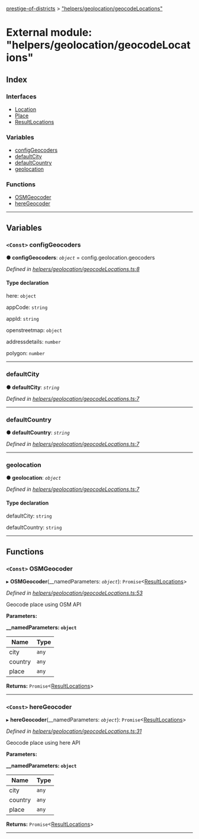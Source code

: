 [prestige-of-districts](../README.md) > ["helpers/geolocation/geocodeLocations"](../modules/_helpers_geolocation_geocodelocations_.md)

# External module: "helpers/geolocation/geocodeLocations"

## Index

### Interfaces

* [Location](../interfaces/_helpers_geolocation_geocodelocations_.location.md)
* [Place](../interfaces/_helpers_geolocation_geocodelocations_.place.md)
* [ResultLocations](../interfaces/_helpers_geolocation_geocodelocations_.resultlocations.md)

### Variables

* [configGeocoders](_helpers_geolocation_geocodelocations_.md#configgeocoders)
* [defaultCity](_helpers_geolocation_geocodelocations_.md#defaultcity)
* [defaultCountry](_helpers_geolocation_geocodelocations_.md#defaultcountry)
* [geolocation](_helpers_geolocation_geocodelocations_.md#geolocation)

### Functions

* [OSMGeocoder](_helpers_geolocation_geocodelocations_.md#osmgeocoder)
* [hereGeocoder](_helpers_geolocation_geocodelocations_.md#heregeocoder)

---

## Variables

<a id="configgeocoders"></a>

### `<Const>` configGeocoders

**● configGeocoders**: *`object`* =  config.geolocation.geocoders

*Defined in [helpers/geolocation/geocodeLocations.ts:8](https://github.com/YarosJ/prestige-of-districts/blob/828e334/helpers/geolocation/geocodeLocations.ts#L8)*

#### Type declaration

 here: `object`

 appCode: `string`

 appId: `string`

 openstreetmap: `object`

 addressdetails: `number`

 polygon: `number`

___
<a id="defaultcity"></a>

###  defaultCity

**● defaultCity**: *`string`*

*Defined in [helpers/geolocation/geocodeLocations.ts:7](https://github.com/YarosJ/prestige-of-districts/blob/828e334/helpers/geolocation/geocodeLocations.ts#L7)*

___
<a id="defaultcountry"></a>

###  defaultCountry

**● defaultCountry**: *`string`*

*Defined in [helpers/geolocation/geocodeLocations.ts:7](https://github.com/YarosJ/prestige-of-districts/blob/828e334/helpers/geolocation/geocodeLocations.ts#L7)*

___
<a id="geolocation"></a>

###  geolocation

**● geolocation**: *`object`*

*Defined in [helpers/geolocation/geocodeLocations.ts:7](https://github.com/YarosJ/prestige-of-districts/blob/828e334/helpers/geolocation/geocodeLocations.ts#L7)*

#### Type declaration

 defaultCity: `string`

 defaultCountry: `string`

___

## Functions

<a id="osmgeocoder"></a>

### `<Const>` OSMGeocoder

▸ **OSMGeocoder**(__namedParameters: *`object`*): `Promise`<[ResultLocations](../interfaces/_helpers_geolocation_geocodelocations_.resultlocations.md)>

*Defined in [helpers/geolocation/geocodeLocations.ts:53](https://github.com/YarosJ/prestige-of-districts/blob/828e334/helpers/geolocation/geocodeLocations.ts#L53)*

Geocode place using OSM API

**Parameters:**

**__namedParameters: `object`**

| Name | Type |
| ------ | ------ |
| city | `any` |
| country | `any` |
| place | `any` |

**Returns:** `Promise`<[ResultLocations](../interfaces/_helpers_geolocation_geocodelocations_.resultlocations.md)>

___
<a id="heregeocoder"></a>

### `<Const>` hereGeocoder

▸ **hereGeocoder**(__namedParameters: *`object`*): `Promise`<[ResultLocations](../interfaces/_helpers_geolocation_geocodelocations_.resultlocations.md)>

*Defined in [helpers/geolocation/geocodeLocations.ts:31](https://github.com/YarosJ/prestige-of-districts/blob/828e334/helpers/geolocation/geocodeLocations.ts#L31)*

Geocode place using here API

**Parameters:**

**__namedParameters: `object`**

| Name | Type |
| ------ | ------ |
| city | `any` |
| country | `any` |
| place | `any` |

**Returns:** `Promise`<[ResultLocations](../interfaces/_helpers_geolocation_geocodelocations_.resultlocations.md)>

___


